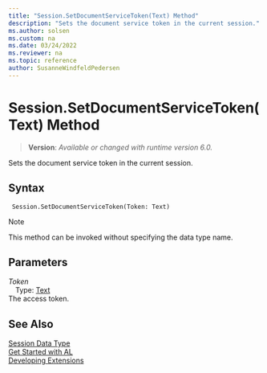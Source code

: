 ```yaml
---
title: "Session.SetDocumentServiceToken(Text) Method"
description: "Sets the document service token in the current session."
ms.author: solsen
ms.custom: na
ms.date: 03/24/2022
ms.reviewer: na
ms.topic: reference
author: SusanneWindfeldPedersen
---
```

[//]: # (START>DO_NOT_EDIT)
[//]: # (IMPORTANT:Do not edit any of the content between here and the END>DO_NOT_EDIT.)
[//]: # (Any modifications should be made in the .xml files in the ModernDev repo.)
# Session.SetDocumentServiceToken(Text) Method
> **Version**: _Available or changed with runtime version 6.0._

Sets the document service token in the current session.


## Syntax
```AL
 Session.SetDocumentServiceToken(Token: Text)
```
> [!NOTE]
> This method can be invoked without specifying the data type name.
## Parameters
*Token*  
&emsp;Type: [Text](../text/text-data-type.md)  
The access token.  



[//]: # (IMPORTANT: END>DO_NOT_EDIT)
## See Also
[Session Data Type](session-data-type.md)  
[Get Started with AL](../../devenv-get-started.md)  
[Developing Extensions](../../devenv-dev-overview.md)